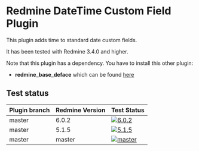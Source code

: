 Redmine DateTime Custom Field Plugin
======================

This plugin adds time to standard date custom fields.

It has been tested with Redmine 3.4.0 and higher.

Note that this plugin has a dependency. You have to install this other plugin:
* **redmine_base_deface** which can be found [here](https://github.com/jbbarth/redmine_base_deface)

## Test status

|Plugin branch| Redmine Version | Test Status       |
|-------------|-----------------|-------------------|
|master       | 6.0.2           | [![6.0.2][1]][5]  |
|master       | 5.1.5           | [![5.1.5][2]][5]  |
|master       | master          | [![master][4]][5] |

[1]: https://github.com/nanego/redmine_datetime_custom_field/actions/workflows/6_0_2.yml/badge.svg
[2]: https://github.com/nanego/redmine_datetime_custom_field/actions/workflows/5_1_5.yml/badge.svg
[4]: https://github.com/nanego/redmine_datetime_custom_field/actions/workflows/master.yml/badge.svg
[5]: https://github.com/nanego/redmine_datetime_custom_field/actions
